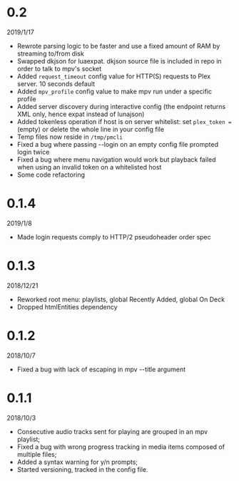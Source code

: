 # 0.2
2019/1/17

- Rewrote parsing logic to be faster and use a fixed amount of RAM by streaming to/from disk
- Swapped dkjson for luaexpat. dkjson source file is included in repo in order to talk to mpv's socket
- Added `request_timeout` config value for HTTP(S) requests to Plex server. 10 seconds default
- Added `mpv_profile` config value to make mpv run under a specific profile
- Added server discovery during interactive config (the endpoint returns XML only, hence expat instead of lunajson)
- Added tokenless operation if host is on server whitelist: set `plex_token = ` (empty) or delete the whole line in your config file
- Temp files now reside in `/tmp/pmcli`
- Fixed a bug where passing --login on an empty config file prompted login twice
- Fixed a bug where menu navigation would work but playback failed when using an invalid token on a whitelisted host
- Some code refactoring


# 0.1.4
2019/1/8

- Made login requests comply to HTTP/2 pseudoheader order spec


# 0.1.3
2018/12/21

- Reworked root menu: playlists, global Recently Added, global On Deck
- Dropped htmlEntities dependency


# 0.1.2
2018/10/7

- Fixed a bug with lack of escaping in mpv --title argument


# 0.1.1
2018/10/3

- Consecutive audio tracks sent for playing are grouped in an mpv playlist;
- Fixed a bug with wrong progress tracking in media items composed of multiple files;
- Added a syntax warning for y/n prompts;
- Started versioning, tracked in the config file.

